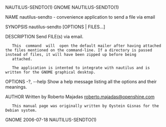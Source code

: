 NAUTILUS-SENDTO(1)                                                                               GNOME                                                                              NAUTILUS-SENDTO(1)

NAME
       nautilus-sendto - convenience application to send a file via email

SYNOPSIS
       nautilus-sendto [OPTIONS | FILES...]

DESCRIPTION
       Send FILE(s) via email.

       This  command  will  open the default mailer after having attached the files mentioned on the command-line. If a directory is passed instead of files, it will have been zipped up before being
       attached.

       The application is intented to integrate with nautilus and is written for the GNOME graphical desktop.

OPTIONS
       -?, --help
              Show a help message listing all the options and their meanings.

AUTHOR
       Written by Roberto Majadas <roberto.majadas@openshine.com>

       This manual page was originally written by Oystein Gisnas for the Debian system.

GNOME                                                                                         2006-07-18                                                                            NAUTILUS-SENDTO(1)
